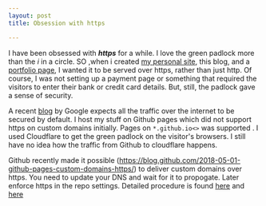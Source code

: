 ```yaml
---
layout: post
title: Obsession with https

---
```

I have been obsessed with ***https*** for a while. I love the green padlock more than the *i* in a circle. SO ,when i created [my personal site](https://subinabid.xyz/), this blog, and a [portfolio page](https://portfolio.subinabid.xyz/), I wanted it to be served over https, rather than just http. Of course, I was not setting up a payment page or something that required the visitors to enter their bank or credit card details. But, still, the padlock gave a sense of security.

A recent [blog](https://blog.chromium.org/2018/05/evolving-chromes-security-indicators.html) by Google expects all the traffic over the internet to be secured by default. I host my stuff on Github pages which did not support https on custom domains initially. Pages on  ```*.github.io<>``` was supported . I used Cloudflare to get the green padlock on the visitor's browsers. I still have no idea how the traffic from Github to cloudflare happens.

Github recently made it possible  (https://blog.github.com/2018-05-01-github-pages-custom-domains-https/) to deliver custom domains over https. You need to update your DNS and wait for it to propogate. Later enforce https in the repo settings. Detailed procedure is found [here](https://help.github.com/articles/setting-up-an-apex-domain/) and [here](https://help.github.com/articles/securing-your-github-pages-site-with-https/)
